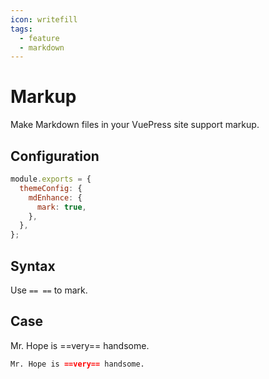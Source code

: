 ```yaml
---
icon: writefill
tags:
  - feature
  - markdown
---
```


# Markup

Make Markdown files in your VuePress site support markup.

## Configuration

```js {4}
module.exports = {
  themeConfig: {
    mdEnhance: {
      mark: true,
    },
  },
};
```

## Syntax

Use `== ==` to mark.

## Case

Mr. Hope is ==very== handsome.

```md
Mr. Hope is ==very== handsome.
```
